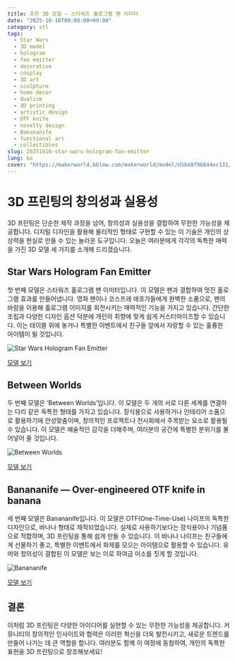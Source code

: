 ```yaml
---
title: 추천 3D 모델 – 스타워즈 홀로그램 팬 이미터
date: "2025-10-16T09:00:00+09:00"
category: stl
tags:
  - Star Wars
  - 3D model
  - hologram
  - fan emitter
  - decorative
  - cosplay
  - 3D art
  - sculpture
  - home decor
  - dualism
  - 3D printing
  - artistic design
  - OTF knife
  - novelty design
  - Banananife
  - functional art
  - collectibles
slug: 20251016-star-wars-hologram-fan-emitter
lang: ko
cover: "https://makerworld.bblmw.com/makerworld/model/USb48f96844ec131/design/2025-10-16_dfd99841489e48.png"
---
```


# 3D 프린팅의 창의성과 실용성

3D 프린팅은 단순한 제작 과정을 넘어, 창의성과 실용성을 결합하여 무한한 가능성을 제공합니다. 디지털 디자인을 활용해 물리적인 형태로 구현할 수 있는 이 기술은 개인의 상상력을 현실로 만들 수 있는 놀라운 도구입니다. 오늘은 여러분에게 각각의 독특한 매력을 가진 3D 모델 세 가지를 소개해 드리겠습니다.

## Star Wars Hologram Fan Emitter

첫 번째 모델은 스타워즈 홀로그램 팬 이미터입니다. 이 모델은 팬과 결합하여 멋진 홀로그램 효과를 만들어냅니다. 영화 팬이나 코스프레 애호가들에게 완벽한 소품으로, 팬의 바람을 이용해 홀로그램 이미지를 회전시키는 매력적인 기능을 가지고 있습니다. 간단한 조립과 다양한 디자인 옵션 덕분에 개인의 취향에 맞게 쉽게 커스터마이즈할 수 있습니다. 이는 테이블 위에 놓거나 특별한 이벤트에서 친구들 앞에서 자랑할 수 있는 훌륭한 아이템이 될 것입니다.

![Star Wars Hologram Fan Emitter](https://makerworld.bblmw.com/makerworld/model/USb48f96844ec131/design/2025-10-16_dfd99841489e48.png)

[모델 보기](https://makerworld.com/en/models/1893822-star-wars-hologram-fan-emitter)

## Between Worlds

두 번째 모델은 ‘Between Worlds’입니다. 이 모델은 두 개의 서로 다른 세계를 연결하는 다리 같은 독특한 형태를 가지고 있습니다. 장식용으로 사용하거나 인테리어 소품으로 활용하기에 안성맞춤이며, 창의적인 프로젝트나 전시회에서 주목받는 요소로 활용될 수 있습니다. 이 모델은 예술적인 감각을 더해주며, 여러분의 공간에 특별한 분위기를 불어넣어 줄 것입니다.

![Between Worlds](https://makerworld.bblmw.com/makerworld/model/US34eb2a64fb9223/design/2025-10-18_5ad23d8f6d6678.jpg)

[모델 보기](https://makerworld.com/en/models/1894448-between-worlds)

## Banananife — Over-engineered OTF knife in banana

세 번째 모델은 Banananife입니다. 이 모델은 OTF(One-Time-Use) 나이프의 독특한 디자인으로, 바나나 형태로 제작되었습니다. 실제로 사용하기보다는 장식용이나 기념품으로 적합하며, 3D 프린팅을 통해 쉽게 만들 수 있습니다. 이 바나나 나이프는 친구들에게 선물하기 좋고, 특별한 이벤트에서 화제를 모으는 아이템으로 활용할 수 있습니다. 유머와 창의성이 결합된 이 모델은 보는 이로 하여금 미소를 짓게 할 것입니다.

![Banananife](https://makerworld.bblmw.com/makerworld/model/USf733941cc36f30/design/2025-10-16_6c9591281ebea8.gif)

[모델 보기](https://makerworld.com/en/models/1894475-banananife-over-engineered-otf-knife-in-banana)

## 결론

이처럼 3D 프린팅은 다양한 아이디어를 실현할 수 있는 무한한 가능성을 제공합니다. 커뮤니티의 창의적인 인사이트와 협력은 이러한 혁신을 더욱 발전시키고, 새로운 트렌드를 만들어 나가는 데 큰 역할을 합니다. 여러분도 함께 이 여정에 동참하여, 개인의 독특한 표현을 3D 프린팅으로 창조해보세요!